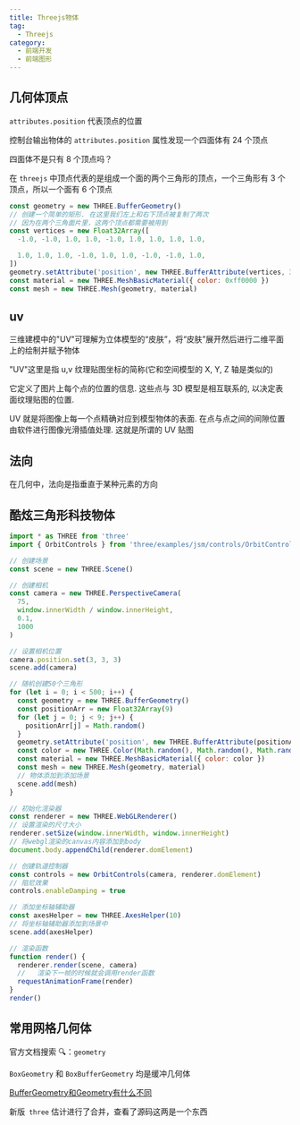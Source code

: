```yaml
---
title: Threejs物体
tag:
  - Threejs
category:
  - 前端开发
  - 前端图形
---
```


## 几何体顶点

`attributes.position` 代表顶点的位置

控制台输出物体的 `attributes.position` 属性发现一个四面体有 24 个顶点

四面体不是只有 8 个顶点吗？

在 `threejs` 中顶点代表的是组成一个面的两个三角形的顶点，一个三角形有 3 个顶点，所以一个面有 6 个顶点

```js
const geometry = new THREE.BufferGeometry()
// 创建一个简单的矩形. 在这里我们左上和右下顶点被复制了两次
// 因为在两个三角面片里，这两个顶点都需要被用到
const vertices = new Float32Array([
  -1.0, -1.0, 1.0, 1.0, -1.0, 1.0, 1.0, 1.0, 1.0,

  1.0, 1.0, 1.0, -1.0, 1.0, 1.0, -1.0, -1.0, 1.0,
])
geometry.setAttribute('position', new THREE.BufferAttribute(vertices, 3))
const material = new THREE.MeshBasicMaterial({ color: 0xff0000 })
const mesh = new THREE.Mesh(geometry, material)
```

## uv

三维建模中的"UV"可理解为立体模型的“皮肤”，将“皮肤”展开然后进行二维平面上的绘制并赋予物体

"UV"这里是指 u,v 纹理贴图坐标的简称(它和空间模型的 X, Y, Z 轴是类似的)

它定义了图片上每个点的位置的信息. 这些点与 3D 模型是相互联系的, 以决定表面纹理贴图的位置.

UV 就是将图像上每一个点精确对应到模型物体的表面. 在点与点之间的间隙位置由软件进行图像光滑插值处理. 这就是所谓的 UV 贴图

## 法向

在几何中，法向是指垂直于某种元素的方向

## 酷炫三角形科技物体

```js
import * as THREE from 'three'
import { OrbitControls } from 'three/examples/jsm/controls/OrbitControls'

// 创建场景
const scene = new THREE.Scene()

// 创建相机
const camera = new THREE.PerspectiveCamera(
  75,
  window.innerWidth / window.innerHeight,
  0.1,
  1000
)

// 设置相机位置
camera.position.set(3, 3, 3)
scene.add(camera)

// 随机创建50个三角形
for (let i = 0; i < 500; i++) {
  const geometry = new THREE.BufferGeometry()
  const positionArr = new Float32Array(9)
  for (let j = 0; j < 9; j++) {
    positionArr[j] = Math.random()
  }
  geometry.setAttribute('position', new THREE.BufferAttribute(positionArr, 3))
  const color = new THREE.Color(Math.random(), Math.random(), Math.random())
  const material = new THREE.MeshBasicMaterial({ color: color })
  const mesh = new THREE.Mesh(geometry, material)
  // 物体添加到添加场景
  scene.add(mesh)
}

// 初始化渲染器
const renderer = new THREE.WebGLRenderer()
// 设置渲染的尺寸大小
renderer.setSize(window.innerWidth, window.innerHeight)
// 将webgl渲染的canvas内容添加到body
document.body.appendChild(renderer.domElement)

// 创建轨道控制器
const controls = new OrbitControls(camera, renderer.domElement)
// 阻尼效果
controls.enableDamping = true

// 添加坐标轴辅助器
const axesHelper = new THREE.AxesHelper(10)
// 将坐标轴辅助器添加到场景中
scene.add(axesHelper)

// 渲染函数
function render() {
  renderer.render(scene, camera)
  //   渲染下一帧的时候就会调用render函数
  requestAnimationFrame(render)
}
render()
```

## 常用网格几何体

官方文档搜索 🔍：`geometry`

`BoxGeometry` 和 `BoxBufferGeometry` 均是缓冲几何体

[BufferGeometry和Geometry有什么不同](https://blog.csdn.net/u014291990/article/details/91954333)

新版` three` 估计进行了合并，查看了源码这两是一个东西
